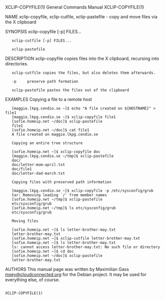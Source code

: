 XCLIP-COPYFILE(1)                                                                          General Commands Manual                                                                          XCLIP-COPYFILE(1)

NAME
       xclip-copyfile, xclip-cutfile, xclip-pastefile - copy and move files via the X clipboard

SYNOPSIS
       xclip-copyfile [-p] FILES...

       xclip-cutfile [-p] FILES...

       xclip-pastefile

DESCRIPTION
       xclip-copyfile copies files into the X clipboard, recursing into directories.

       xclip-cutfile copies the files, but also deletes them afterwards.

       -p     preserve path formation

       xclip-pastefile pastes the files out of the clipboard

EXAMPLES
       Copying a file to a remote host

       [maggie.lkpg.cendio.se ~]$ echo "A file created on ${HOSTNAME}" > file1
       [maggie.lkpg.cendio.se ~]$ xclip-copyfile file1
       [sofie.homeip.net ~/doc]$ xclip-pastefile
       file1
       [sofie.homeip.net ~/doc]$ cat file1
       A file created on maggie.lkpg.cendio.se

       Copying an entire tree structure

       [sofie.homeip.net ~]$ xclip-copyfile doc
       [maggie.lkpg.cendio.se ~/tmp]$ xclip-pastefile
       doc/
       doc/letter-mom-april.txt
       doc/file1
       doc/letter-dad-march.txt

       Copying files with preserved path information

       [maggie.lkpg.cendio.se ~]$ xclip-copyfile -p /etc/sysconfig/grub
       tar: Removing leading `/' from member names
       [sofie.homeip.net ~/tmp]$ xclip-pastefile
       etc/sysconfig/grub
       [sofie.homeip.net ~/tmp]$ ls etc/sysconfig/grub
       etc/sysconfig/grub

       Moving files

       [sofie.homeip.net ~]$ ls letter-brother-may.txt
       letter-brother-may.txt
       [sofie.homeip.net ~]$ xclip-cutfile letter-brother-may.txt
       [sofie.homeip.net ~]$ ls letter-brother-may.txt
       ls: cannot access letter-brother-may.txt: No such file or directory
       [sofie.homeip.net ~]$ cd doc
       [sofie.homeip.net ~/doc]$ xclip-pastefile
       letter-brother-may.txt

AUTHORS
       This manual page was written by Maximilian Gass <mxey@cloudconnected.org> for the Debian project. It may be used for everything else, of course.

                                                                                                                                                                                            XCLIP-COPYFILE(1)
